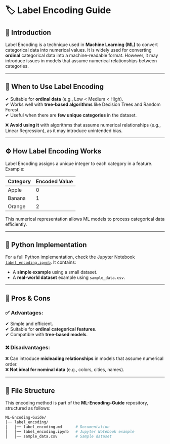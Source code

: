 # 🏷️ Label Encoding Guide

## 📌 Introduction  
Label Encoding is a technique used in **Machine Learning (ML)** to convert categorical data into numerical values. It is widely used for converting **ordinal** categorical data into a machine-readable format. However, it may introduce issues in models that assume numerical relationships between categories.

---

## 🧐 When to Use Label Encoding  
✔ Suitable for **ordinal data** (e.g., Low < Medium < High).  
✔ Works well with **tree-based algorithms** like Decision Trees and Random Forest.  
✔ Useful when there are **few unique categories** in the dataset.

❌ **Avoid using it** with algorithms that assume numerical relationships (e.g., Linear Regression), as it may introduce unintended bias.

---

## ⚙️ How Label Encoding Works  
Label Encoding assigns a unique integer to each category in a feature. Example:

| Category | Encoded Value |
|----------|--------------|
| Apple    | 0            |
| Banana   | 1            |
| Orange   | 2            |

This numerical representation allows ML models to process categorical data efficiently.

---

## 📝 Python Implementation  
For a full Python implementation, check the Jupyter Notebook [`label_encoding.ipynb`](./label_encoding.ipynb). It contains:
- A **simple example** using a small dataset.
- A **real-world dataset** example using `sample_data.csv`.

---

## 📌 Pros & Cons  
### ✅ Advantages:  
✔ Simple and efficient.  
✔ Suitable for **ordinal categorical features**.  
✔ Compatible with **tree-based models**.  

### ❌ Disadvantages:  
❌ Can introduce **misleading relationships** in models that assume numerical order.  
❌ **Not ideal for nominal data** (e.g., colors, cities, names).  

---

## 📂 File Structure  
This encoding method is part of the **ML-Encoding-Guide** repository, structured as follows:

```bash
ML-Encoding-Guide/
│── label_encoding/
│   │── label_encoding.md      # Documentation
│   │── label_encoding.ipynb   # Jupyter Notebook example
│   │── sample_data.csv        # Sample dataset
